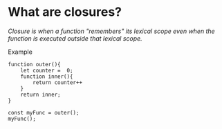 # What are closures?

_Closure is when a function "remembers" its lexical scope even when the function is executed outside that lexical scope._

Example

```
function outer(){
    let counter =  0;
    function inner(){
        return counter++
    }
    return inner;
}

const myFunc = outer();
myFunc();
```
